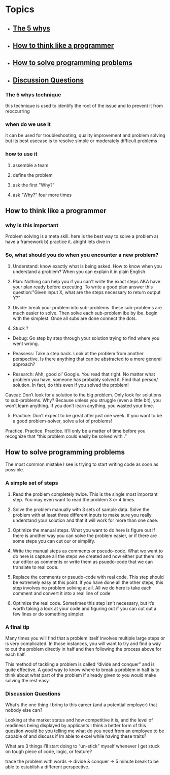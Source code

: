 # Topics

- ## [The 5 whys]()

- ## [How to think like a programmer]()

- ## [How to solve programming problems]()

- ## [Discussion Questions]()

### **The 5 whys technique**

this technique is used to identify the root of the issue and to prevent it from reoccurring 

### when do we use it

it can be used for troubleshooting, quality improvement and problem solving but its best usecase is to resolve simple or moderately difficult problems

### how to use it

1. assemble a team

2. define the problem

3. ask the first "Why?"

4. ask "Why?" four more times

## How to think like a programmer

### **why is this important**

Problem solving is a meta skill. here is the best way to solve a problem a) have a framework b) practice it. alright lets dive in

### So, what should you do when you encounter a new problem?

1. Understand: know exactly what is being asked. How to know when you understand a problem? When you can explain it in plain English.

2. Plan: Nothing can help you if you can't write the exact steps AKA have your plan ready before executing. To write a good plan answer this question:"Given input X, what are the steps necessary to return output Y?"

3. Divide: break your problem into sub-problems. these sub-problems are much easier to solve. Then solve each sub-problem ibe by ibe. begin with the simplest. Once all subs are done connect the dots.

4. Stuck ?

- Debug: Go step by step through your solution trying to find where you went wrong.

- Reassess: Take a step back. Look at the problem from another perspective. Is there anything that can be abstracted to a more general approach?

- Research: Ahh, good ol’ Google. You read that right. No matter what problem you have, someone has probably solved it. Find that person/ solution. In fact, do this even if you solved the problem!

Caveat: Don’t look for a solution to the big problem. Only look for solutions to sub-problems. Why? Because unless you struggle (even a little bit), you won’t learn anything. If you don’t learn anything, you wasted your time.

5. Practice: Don’t expect to be great after just one week. If you want to be a good problem-solver, solve a lot of problems!

Practice. Practice. Practice. It’ll only be a matter of time before you recognize that “this problem could easily be solved with <insert concept here>.”

## How to solve programming problems

The most common mistake I see is trying to start writing code as soon as possible.

### **A simple set of steps**

1. Read the problem completely twice. This is the single most important step. You may even want to read the problem 3 or 4 times.
2. Solve the problem manually with 3 sets of sample data. Solve the problem with at least three different inputs to make sure you really understand your solution and that it will work for more than one case.

3. Optimize the manual steps. What you want to do here is figure out if there is another way you can solve the problem easier, or if there are some steps you can cut our or simplify.

4. Write the manual steps as comments or pseudo-code. What we want to do here is capture all the steps we created and now either put them into our editor as comments or write them as psuedo-code that we can translate to real code.

5. Replace the comments or pseudo-code with real code. This step should be extremely easy at this point. If you have done all the other steps, this step involves no problem solving at all. All we do here is take each comment and convert it into a real line of code

6. Optimize the real code. Sometimes this step isn’t necessary, but it’s worth taking a look at your code and figuring out if you can cut out a few lines or do something simpler.

### A final tip

Many times you will find that a problem itself involves multiple large steps or is very complicated.  In those instances, you will want to try and find a way to cut the problem directly in half and then following the process above for each half.

This method of tackling a problem is called “divide and conquer” and is quite effective.  A good way to know where to break a problem in half is to think about what part of the problem if already given to you would make solving the rest easy.

### Discussion Questions

What’s the one thing I bring to this career (and a potential employer) that nobody else can?

Looking at the market status and how competitive it is, and the level of readiness being displayed by applicants I think a better form of this question would be you telling me what do you need from an employee to be capable of and discuss if Im able to excel while having these traits?

What are 3 things I’ll start doing to “un-stick” myself whenever I get stuck on tough piece of code, logic, or feature?

trace the problem with words -> divide & conquer -> 5 minute break to be able to establish a different perspective.
